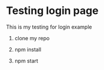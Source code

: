 # Testing login page 

This is my testing for login example

1) clone my repo

2) npm install

3) npm start